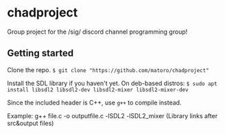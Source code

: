 # chadproject
Group project for the /sig/ discord channel programming group!

## Getting started
Clone the repo.  `$ git clone "https://github.com/matoro/chadproject"`

Install the SDL library if you haven't yet.  On deb-based distros: `$ sudo apt install libsdl2 libsdl2-dev libsdl2-mixer libsdl2-mixer-dev`

Since the included header is C++, use `g++` to compile instead.

Example:	g++ file.c -o outputfile.c -lSDL2 -lSDL2_mixer
		(Library links after src&output files)

	
